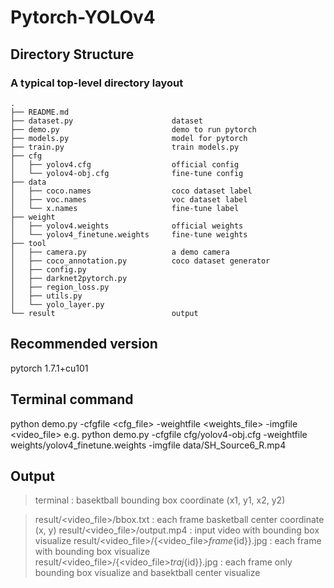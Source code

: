 # Pytorch-YOLOv4

## Directory Structure

### A typical top-level directory layout
    .
    ├── README.md
    ├── dataset.py                      dataset
    ├── demo.py                         demo to run pytorch
    ├── models.py                       model for pytorch
    ├── train.py                        train models.py
    ├── cfg
    │   ├── yolov4.cfg                  official config
    │   └── yolov4-obj.cfg              fine-tune config
    ├── data
    │   ├── coco.names                  coco dataset label
    │   ├── voc.names                   voc dataset label
    │   └── x.names                     fine-tune label
    ├── weight
    │   ├── yolov4.weights              official weights
    │   └── yolov4_finetune.weights     fine-tune weights
    ├── tool
    │   ├── camera.py                   a demo camera
    │   ├── coco_annotation.py          coco dataset generator
    │   ├── config.py
    │   ├── darknet2pytorch.py
    │   ├── region_loss.py
    │   ├── utils.py
    │   └── yolo_layer.py
    └── result                          output


## Recommended version
pytorch 1.7.1+cu101

## Terminal command
python demo.py -cfgfile <cfg_file> -weightfile <weights_file> -imgfile <video_file>
e.g. python demo.py -cfgfile cfg/yolov4-obj.cfg -weightfile weights/yolov4_finetune.weights -imgfile data/SH_Source6_R.mp4

## Output
> terminal : basektball bounding box coordinate (x1, y1, x2, y2)

> result/<video_file>/bbox.txt : each frame basketball center coordinate (x, y)
> result/<video_file>/output.mp4 : input video with bounding box visualize
> result/<video_file>/{<video_file>_frame_{id}}.jpg : each frame with bounding box visualize
> result/<video_file>/{<video_file>_traj_{id}}.jpg : each frame only bounding box visualize and basektball center visualize

